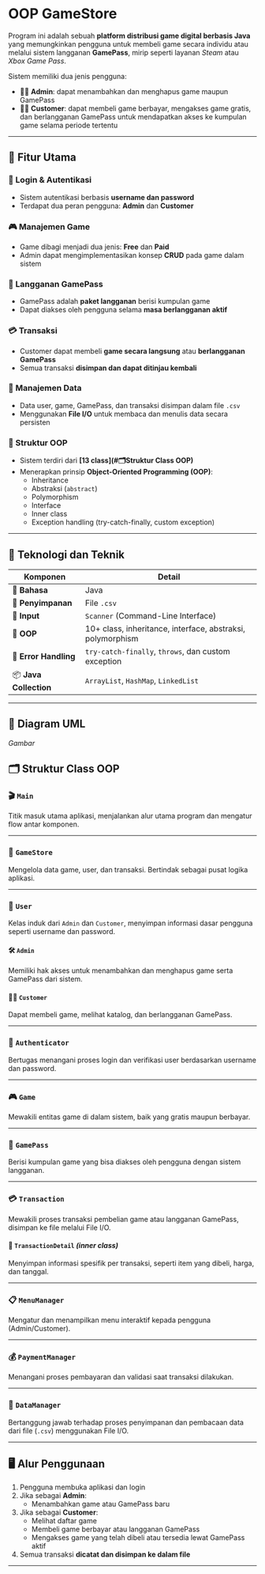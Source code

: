 # OOP GameStore

Program ini adalah sebuah **platform distribusi game digital berbasis Java** yang memungkinkan pengguna untuk membeli game secara individu atau melalui sistem langganan **GamePass**, mirip seperti layanan *Steam* atau *Xbox Game Pass*.

Sistem memiliki dua jenis pengguna:
- 👨‍💼 **Admin**: dapat menambahkan dan menghapus game maupun GamePass
- 🧑‍💻 **Customer**: dapat membeli game berbayar, mengakses game gratis, dan berlangganan GamePass untuk mendapatkan akses ke kumpulan game selama periode tertentu
---

## 🎯 Fitur Utama
### 🔐 Login & Autentikasi
- Sistem autentikasi berbasis **username dan password**
- Terdapat dua peran pengguna: **Admin** dan **Customer**

### 🎮 Manajemen Game
- Game dibagi menjadi dua jenis: **Free** dan **Paid**
- Admin dapat mengimplementasikan konsep **CRUD** pada game dalam sistem

### 💼 Langganan GamePass
- GamePass adalah **paket langganan** berisi kumpulan game
- Dapat diakses oleh pengguna selama **masa berlangganan aktif**

### 💳 Transaksi
- Customer dapat membeli **game secara langsung** atau **berlangganan GamePass** 
- Semua transaksi **disimpan dan dapat ditinjau kembali**

### 🧾 Manajemen Data
- Data user, game, GamePass, dan transaksi disimpan dalam file `.csv`
- Menggunakan **File I/O** untuk membaca dan menulis data secara persisten

### 🧱 Struktur OOP
- Sistem terdiri dari **[13 class](#🗂️Struktur Class OOP)**
- Menerapkan prinsip **Object-Oriented Programming (OOP)**:
    - Inheritance
    - Abstraksi (`abstract`)
    - Polymorphism
    - Interface
    - Inner class
    - Exception handling (try-catch-finally, custom exception)
---

## 🔧 Teknologi dan Teknik

| Komponen           | Detail                                                              |
|--------------------|---------------------------------------------------------------------|
| 🧠 **Bahasa**       | Java                                                                |
| 📁 **Penyimpanan**  | File `.csv`                                                         |
| 💬 **Input**        | `Scanner` (Command-Line Interface)                                  |
| 🧱 **OOP**          | 10+ class, inheritance, interface, abstraksi, polymorphism          |
| 🚨 **Error Handling** | `try-catch-finally`, `throws`, dan custom exception              |
| 📦 **Java Collection** | `ArrayList`, `HashMap`, `LinkedList`                             |
---

## 📐 Diagram UML
_Gambar_

## 🗂️ Struktur Class OOP

### 🎬 `Main`
Titik masuk utama aplikasi, menjalankan alur utama program dan mengatur flow antar komponen.

---

### 🏪 `GameStore`
Mengelola data game, user, dan transaksi. Bertindak sebagai pusat logika aplikasi.

---

### 👤 `User`
Kelas induk dari `Admin` dan `Customer`, menyimpan informasi dasar pengguna seperti username dan password.

#### 🛠️ `Admin`
Memiliki hak akses untuk menambahkan dan menghapus game serta GamePass dari sistem.

#### 🧑‍💻 `Customer`
Dapat membeli game, melihat katalog, dan berlangganan GamePass.

---

### 🔐 `Authenticator`
Bertugas menangani proses login dan verifikasi user berdasarkan username dan password.

---

### 🎮 `Game`
Mewakili entitas game di dalam sistem, baik yang gratis maupun berbayar.

---

### 🎫 `GamePass`
Berisi kumpulan game yang bisa diakses oleh pengguna dengan sistem langganan.

---

### 💳 `Transaction`
Mewakili proses transaksi pembelian game atau langganan GamePass, disimpan ke file melalui File I/O.

#### 📄 `TransactionDetail` *(inner class)*
Menyimpan informasi spesifik per transaksi, seperti item yang dibeli, harga, dan tanggal.

---

### 📋 `MenuManager`
Mengatur dan menampilkan menu interaktif kepada pengguna (Admin/Customer).

---

### 💰 `PaymentManager`
Menangani proses pembayaran dan validasi saat transaksi dilakukan.

---

### 🧾 `DataManager`
Bertanggung jawab terhadap proses penyimpanan dan pembacaan data dari file (`.csv`) menggunakan File I/O.

---

## 🖥️   Alur Penggunaan

1. Pengguna membuka aplikasi dan login
2. Jika sebagai **Admin**:
    - Menambahkan game atau GamePass baru
3. Jika sebagai **Customer**:
    - Melihat daftar game
    - Membeli game berbayar atau langganan GamePass
    - Mengakses game yang telah dibeli atau tersedia lewat GamePass aktif
4. Semua transaksi **dicatat dan disimpan ke dalam file**
---
